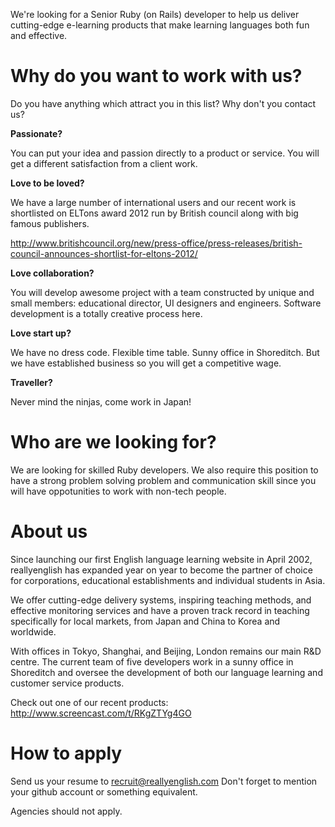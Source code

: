 We're looking for a Senior Ruby (on Rails) developer to help us deliver cutting-edge e-learning products that make learning languages both fun and effective.


Why do you want to work with us?
================================

Do you have anything which attract you in this list? Why don't you contact us?

**Passionate?**

You can put your idea and passion directly to a product or service. You will get
a different satisfaction from a client work.

**Love to be loved?**

We have a large number of international users and our recent work is shortlisted on ELTons award 2012 run by British council along
with big famous publishers.

http://www.britishcouncil.org/new/press-office/press-releases/british-council-announces-shortlist-for-eltons-2012/

**Love collaboration?**

You will develop awesome project with a team constructed by unique and small
members: educational director, UI designers and engineers.
Software development is a totally creative process here.

**Love start up?**

We have no dress code. Flexible time table. Sunny office in Shoreditch.
But we have established business so you will get a competitive wage.

**Traveller?**

Never mind the ninjas, come work in Japan!


Who are we looking for?
=======================

We are looking for skilled Ruby developers. We also require this position to
have a strong problem solving problem and communication skill since you will
have oppotunities to work with non-tech people.


About us
========

Since launching our first English language learning website in April 2002, reallyenglish has expanded year on year to become the partner of choice for corporations, educational establishments and individual students in Asia.  

We offer cutting-edge delivery systems, inspiring teaching methods, and effective monitoring services and have a proven track record in teaching specifically for local markets, from Japan and China to Korea and worldwide. 

With offices in Tokyo, Shanghai, and Beijing, London remains our main R&D centre. The current team of five developers work in a sunny office in Shoreditch and oversee the development of both our language learning and customer service products.
 
 Check out one of our recent products:
http://www.screencast.com/t/RKgZTYg4GO 


How to apply
============

Send us your resume to recruit@reallyenglish.com
Don't forget to mention your github account or something equivalent.

Agencies should not apply.
